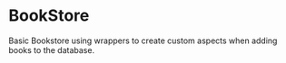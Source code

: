 # BookStore
Basic Bookstore using wrappers to create custom aspects when adding books to the database.

